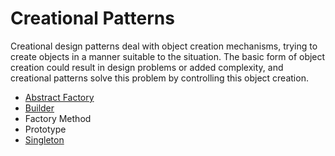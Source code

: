 # Creational Patterns
Creational design patterns deal with object creation mechanisms, trying to create objects in a manner suitable to the situation. The basic form of object creation could result in design problems or added complexity, and creational patterns solve this problem by controlling this object creation.

- [Abstract Factory](./AbstractFactory/README.md)
- [Builder](./Builder/README.md)
- Factory Method
- Prototype
- [Singleton](./Singleton/README.md)